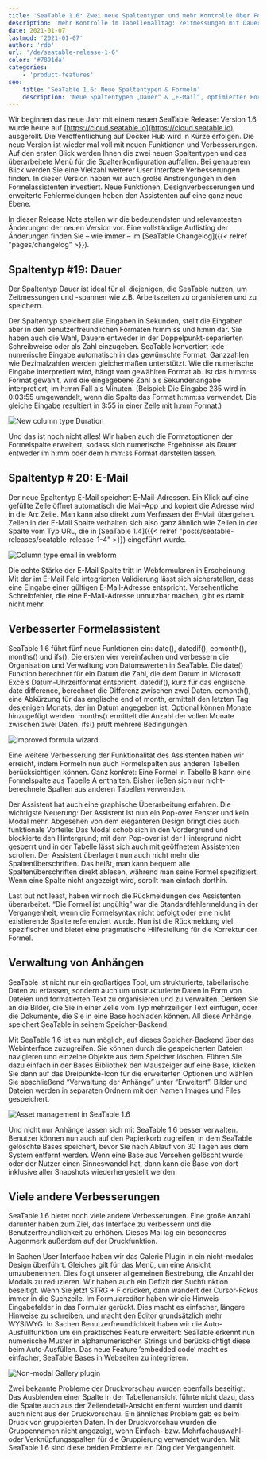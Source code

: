 ```yaml
---
title: 'SeaTable 1.6: Zwei neue Spaltentypen und mehr Kontrolle über Formeln und Anhänge - SeaTable'
description: 'Mehr Kontrolle im Tabellenalltag: Zeitmessungen mit Dauer-Spalte, E-Mail-Adressen automatisch prüfen, Formeln schneller dank Wizard, Dateien im Asset-Manager verwalten und zahlreiche Designverbesserungen beschleunigen den Workflow. Viele kleine Neuerungen und Bugfixes machen 1.6 zum Highlight für Powernutzer.'
date: 2021-01-07
lastmod: '2021-01-07'
author: 'rdb'
url: '/de/seatable-release-1-6'
color: '#7891da'
categories:
    - 'product-features'
seo:
    title: 'SeaTable 1.6: Neue Spaltentypen & Formeln'
    description: 'Neue Spaltentypen „Dauer“ & „E-Mail“, optimierter Formelassistent, verbessertes Asset Management und mehr Usability – SeaTable 1.6!'
---
```


Wir beginnen das neue Jahr mit einem neuen SeaTable Release: Version 1.6 wurde heute auf [https://cloud.seatable.io](https://cloud.seatable.io) ausgerollt. Die Veröffentlichung auf Docker Hub wird in Kürze erfolgen. Die neue Version ist wieder mal voll mit neuen Funktionen und Verbesserungen. Auf den ersten Blick werden Ihnen die zwei neuen Spaltentypen und das überarbeitete Menü für die Spaltenkonfiguration auffallen. Bei genauerem Blick werden Sie eine Vielzahl weiterer User Interface Verbesserungen finden. In dieser Version haben wir auch große Anstrengungen in den Formelassistenten investiert. Neue Funktionen, Designverbesserungen und erweiterte Fehlermeldungen heben den Assistenten auf eine ganz neue Ebene.

In dieser Release Note stellen wir die bedeutendsten und relevantesten Änderungen der neuen Version vor. Eine vollständige Auflisting der Änderungen finden Sie – wie immer – im [SeaTable Changelog]({{< relref "pages/changelog" >}}).

## Spaltentyp #19: Dauer

Der Spaltentyp Dauer ist ideal für all diejenigen, die SeaTable nutzen, um Zeitmessungen und -spannen wie z.B. Arbeitszeiten zu organisieren und zu speichern.

Der Spaltentyp speichert alle Eingaben in Sekunden, stellt die Eingaben aber in den benutzerfreundlichen Formaten h:mm:ss und h:mm dar. Sie haben auch die Wahl, Dauern entweder in der Doppelpunkt-separierten Schreibweise oder als Zahl einzugeben. SeaTable konvertiert jede numerische Eingabe automatisch in das gewünschte Format. Ganzzahlen wie Dezimalzahlen werden gleichermaßen unterstützt. Wie die numerische Eingabe interpretiert wird, hängt vom gewählten Format ab. Ist das h:mm:ss Format gewählt, wird die eingegebene Zahl als Sekundenangabe interpretiert; im h:mm Fall als Minuten. (Beispiel: Die Eingabe 235 wird in 0:03:55 umgewandelt, wenn die Spalte das Format h:mm:ss verwendet. Die gleiche Eingabe resultiert in 3:55 in einer Zelle mit h:mm Format.)

![New column type Duration](Column_Type_Duration.jpg)

Und das ist noch nicht alles! Wir haben auch die Formatoptionen der Formelspalte erweitert, sodass sich numerische Ergebnisse als Dauer entweder im h:mm oder dem h:mm:ss Format darstellen lassen.

## Spaltentyp # 20: E-Mail

Der neue Spaltentyp E-Mail speichert E-Mail-Adressen. Ein Klick auf eine gefüllte Zelle öffnet automatisch die Mail-App und kopiert die Adresse wird in die An: Zeile. Man kann also direkt zum Verfassen der E-Mail übergehen. Zellen in der E-Mail Spalte verhalten sich also ganz ähnlich wie Zellen in der Spalte vom Typ URL, die in [SeaTable 1.4]({{< relref "posts/seatable-releases/seatable-release-1-4" >}}) eingeführt wurde.

![Column type email in webform](Column_Type_Email_Form.jpg)

Die echte Stärke der E-Mail Spalte tritt in Webformularen in Erscheinung. Mit der im E-Mail Feld integrierten Validierung lässt sich sicherstellen, dass eine Eingabe einer gültigen E-Mail-Adresse entspricht. Versehentliche Schreibfehler, die eine E-Mail-Adresse unnutzbar machen, gibt es damit nicht mehr.

## Verbesserter Formelassistent

SeaTable 1.6 führt fünf neue Funktionen ein: date(), datedif(), eomonth(), months() und ifs(). Die ersten vier vereinfachen und verbessern die Organisation und Verwaltung von Datumswerten in SeaTable. Die date() Funktion berechnet für ein Datum die Zahl, die dem Datum in Microsoft Excels Datum-Uhrzeitformat entspricht. datedif(), kurz für das englische date difference, berechnet die Differenz zwischen zwei Daten. eomonth(), eine Abkürzung für das englische end of month, ermittelt den letzten Tag desjenigen Monats, der im Datum angegeben ist. Optional können Monate hinzugefügt werden. months() ermittelt die Anzahl der vollen Monate zwischen zwei Daten. ifs() prüft mehrere Bedingungen.

![Improved formula wizard](Improved_Formula_Wizard.jpg)

Eine weitere Verbesserung der Funktionalität des Assistenten haben wir erreicht, indem Formeln nun auch Formelspalten aus anderen Tabellen berücksichtigen können. Ganz konkret: Eine Formel in Tabelle B kann eine Formelspalte aus Tabelle A enthalten. Bisher ließen sich nur nicht-berechnete Spalten aus anderen Tabellen verwenden.

Der Assistent hat auch eine graphische Überarbeitung erfahren. Die wichtigste Neuerung: Der Assistent ist nun ein Pop-over Fenster und kein Modal mehr. Abgesehen von dem eleganteren Design bringt dies auch funktionale Vorteile: Das Modal schob sich in den Vordergrund und blockierte den Hintergrund; mit dem Pop-over ist der Hintergrund nicht gesperrt und in der Tabelle lässt sich auch mit geöffnetem Assistenten scrollen. Der Assistent überlagert nun auch nicht mehr die Spaltenüberschriften. Das heißt, man kann bequem alle Spaltenüberschriften direkt ablesen, während man seine Formel spezifiziert. Wenn eine Spalte nicht angezeigt wird, scrollt man einfach dorthin.

Last but not least, haben wir noch die Rückmeldungen des Assistenten überarbeitet. “Die Formel ist ungültig” war die Standardfehlermeldung in der Vergangenheit, wenn die Formelsyntax nicht befolgt oder eine nicht existierende Spalte referenziert wurde. Nun ist die Rückmeldung viel spezifischer und bietet eine pragmatische Hilfestellung für die Korrektur der Formel.

## Verwaltung von Anhängen

SeaTable ist nicht nur ein großartiges Tool, um strukturierte, tabellarische Daten zu erfassen, sondern auch um unstrukturierte Daten in Form von Dateien und formatierten Text zu organisieren und zu verwalten. Denken Sie an die Bilder, die Sie in einer Zelle vom Typ mehrzeiliger Text einfügen, oder die Dokumente, die Sie in eine Base hochladen können. All diese Anhänge speichert SeaTable in seinem Speicher-Backend.

Mit SeaTable 1.6 ist es nun möglich, auf dieses Speicher-Backend über das Webinterface zuzugreifen. Sie können durch die gespeicherten Dateien navigieren und einzelne Objekte aus dem Speicher löschen. Führen Sie dazu einfach in der Bases Bibliothek den Mauszeiger auf eine Base, klicken Sie dann auf das Dreipunkte-Icon für die erweiterten Optionen und wählen Sie abschließend “Verwaltung der Anhänge” unter “Erweitert”. Bilder und Dateien werden in separaten Ordnern mit den Namen Images und Files gespeichert.

![Asset management in SeaTable 1.6](Asset_Management.jpg)

Und nicht nur Anhänge lassen sich mit SeaTable 1.6 besser verwalten. Benutzer können nun auch auf den Papierkorb zugreifen, in dem SeaTable gelöschte Bases speichert, bevor Sie nach Ablauf von 30 Tagen aus dem System entfernt werden. Wenn eine Base aus Versehen gelöscht wurde oder der Nutzer einen Sinneswandel hat, dann kann die Base von dort inklusive aller Snapshots wiederhergestellt werden.

## Viele andere Verbesserungen

SeaTable 1.6 bietet noch viele andere Verbesserungen. Eine große Anzahl darunter haben zum Ziel, das Interface zu verbessern und die Benutzerfreundlichkeit zu erhöhen. Dieses Mal lag ein besonderes Augenmerk außerdem auf der Druckfunktion.

In Sachen User Interface haben wir das Galerie Plugin in ein nicht-modales Design überführt. Gleiches gilt für das Menü, um eine Ansicht umzubenennen. Dies folgt unserer allgemeinen Bestrebung, die Anzahl der Modals zu reduzieren. Wir haben auch ein Defizit der Suchfunktion beseitigt. Wenn Sie jetzt STRG + F drücken, dann wandert der Cursor-Fokus immer in die Suchzeile. Im Formulareditor haben wir die Hinweis-Eingabefelder in das Formular gerückt. Dies macht es einfacher, längere Hinweise zu schreiben, und macht den Editor grundsätzlich mehr WYSIWYG. In Sachen Benutzerfreundlichkeit haben wir die Auto-Ausfüllfunktion um ein praktisches Feature erweitert: SeaTable erkennt nun numerische Muster in alphanumerischen Strings und berücksichtigt diese beim Auto-Ausfüllen. Das neue Feature ’embedded code’ macht es einfacher, SeaTable Bases in Webseiten zu integrieren.

![Non-modal Gallery plugin](Non-modal_Gallery.jpg)

Zwei bekannte Probleme der Druckvorschau wurden ebenfalls beseitigt: Das Ausblenden einer Spalte in der Tabellenansicht führte nicht dazu, dass die Spalte auch aus der Zeilendetail-Ansicht entfernt wurden und damit auch nicht aus der Druckvorschau. Ein ähnliches Problem gab es beim Druck von gruppierten Daten. In der Druckvorschau wurden die Gruppennamen nicht angezeigt, wenn Einfach- bzw. Mehrfachauswahl- oder Verknüpfungsspalten für die Gruppierung verwendet wurden. Mit SeaTable 1.6 sind diese beiden Probleme ein Ding der Vergangenheit.
